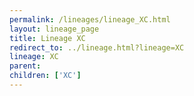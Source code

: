 ```yaml
---
permalink: /lineages/lineage_XC.html
layout: lineage_page
title: Lineage XC
redirect_to: ../lineage.html?lineage=XC
lineage: XC
parent: 
children: ['XC']
---
```

